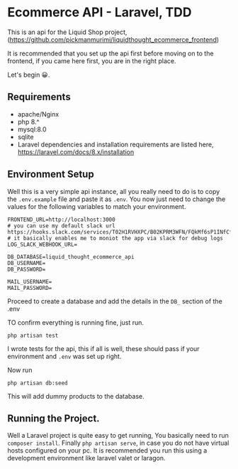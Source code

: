# Ecommerce API - Laravel, TDD

This is an api for the Liquid Shop project, (https://github.com/pickmanmurimi/liquidthought_ecommerce_frontend)

It is recommended that you set up the api first before moving on to the frontend, if you came here first, you are in the
right place.

Let's begin 😀.

## Requirements

- apache/Nginx
- php 8.^
- mysql:8.0
- sqlite
- Laravel dependencies and installation requirements are listed here, https://laravel.com/docs/8.x/installation

## Environment Setup

Well this is a very simple api instance, all you really need to do is to copy the `.env.example` file and 
paste it as `.env`.
You now just need to change the values for the following variables to match your environment.

    FRONTEND_URL=http://localhost:3000
    # you can use my default slack url https://hooks.slack.com/services/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
    # it basically enables me to moniot the app via slack for debug logs
    LOG_SLACK_WEBHOOK_URL=
    
    DB_DATABASE=liquid_thought_ecommerce_api
    DB_USERNAME=
    DB_PASSWORD=
    
    MAIL_USERNAME=
    MAIL_PASSWORD=

Proceed to create a database and add the details in the `DB_` section of the .env

TO confirm everything is running fine, just run.

    php artisan test

I wrote tests for the api, this if all is well, these should pass if your environment and `.env` was set up right.

Now run 

    php artisan db:seed

This will add dummy products to the database.

## Running the Project.

Well a Laravel project is quite easy to get running, You basically need to run `composer install`. 
Finally `php artisan serve`, in case you do not have virtual hosts configured on your pc.
It is recommended you run this using a development environment like laravel valet or laragon.
